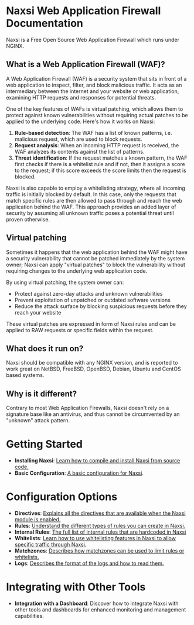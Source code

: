 # **Naxsi Web Application Firewall Documentation**

Naxsi is a Free Open Source Web Application Firewall which runs under NGINX.

## What is a Web Application Firewall (WAF)?

A Web Application Firewall (WAF) is a security system that sits in front of a web application to inspect, filter, and block malicious traffic. It acts as an intermediary between the internet and your website or web application, examining HTTP requests and responses for potential threats.

One of the key features of WAFs is virtual patching, which allows them to protect against known vulnerabilities without requiring actual patches to be applied to the underlying code. Here's how it works on Naxsi:

1. **Rule-based detection**: The WAF has a list of known patterns, i.e. malicious request, which are used to block requests.
2. **Request analysis**: When an incoming HTTP request is received, the WAF analyzes its contents against the list of patterns.
3. **Threat identification**: If the request matches a known pattern, the WAF first checks if there is a whitelist rule and if not, then it assigns a score to the request; if this score exceeds the score limits then the request is blocked.

Naxsi is also capable to employ a whitelisting strategy, where all incoming traffic is initially blocked by default. In this case, only the requests that match specific rules are then allowed to pass through and reach the web application behind the WAF. This approach provides an added layer of security by assuming all unknown traffic poses a potential threat until proven otherwise.

## Virtual patching

Sometimes it happens that the web application behind the WAF might have a security vulnerability that cannot be patched immediately by the system owner; Naxsi can apply "virtual patches" to block the vulnerability without requiring changes to the underlying web application code.

By using virtual patching, the system owner can:

* Protect against zero-day attacks and unknown vulnerabilities
* Prevent exploitation of unpatched or outdated software versions
* Reduce the attack surface by blocking suspicious requests before they reach your website

These virtual patches are expressed in form of Naxsi rules and can be applied to RAW requests or specific fields within the request.

## What does it run on?

Naxsi should be compatible with any NGINX version, and is reported to work great on NetBSD, FreeBSD, OpenBSD, Debian, Ubuntu and CentOS based systems.

## Why is it different?

Contrary to most Web Application Firewalls, Naxsi doesn't rely on a signature base like an antivirus, and thus cannot be circumvented by an "unknown" attack pattern.

# Getting Started

* **Installing Naxsi**: [Learn how to compile and install Naxsi from source code.](build-naxsi.md)
* **Basic Configuration**: [A basic configuration for Naxsi](basic-configuration.md).

# Configuration Options

* **Directives**: [Explains all the directives that are available when the Naxsi module is enabled.](directives.md)
* **Rules**: [Understand the different types of rules you can create in Naxsi.](rules.md)
* **Internal Rules**: [The full list of internal rules that are hardcoded in Naxsi](internal_rules.md)
* **Whitelists**: [Learn how to use whitelisting features in Naxsi to allow specific traffic through Naxsi.](whitelist.md)
* **Matchzones**: [Describes how matchzones can be used to limit rules or whitelists.](matchzones.md)
* **Logs**: [Describes the format of the logs and how to read them.](logs.md)

# Integrating with Other Tools

* **Integration with a Dashboard**: Discover how to integrate Naxsi with other tools and dashboards for enhanced monitoring and management capabilities.
